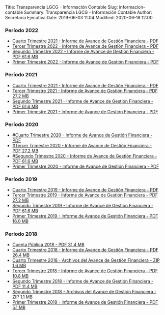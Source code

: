 Title: Transparencia LGCG - Información Contable
Slug: informacion-contable
Summary: Transparencia LGCG - Información Contable
Author: Secretaría Ejecutiva
Date: 2019-06-03 11:04
Modified: 2020-06-18 12:00


### Período 2022

* [Cuarto Trimestre 2021 - Informe de Avance de Gestión Financiera - PDF](https://drive.google.com/file/d/11AGuax55HD2rXCHRHzjBQRTEIzKZeStx/view?usp=sharing)
* [Tercer Trimestre 2022 - Informe de Avance de Gestión Financiera - PDF ](https://drive.google.com/file/d/1RJiyjsaTIkSiGik9ikFFF9bG-O_fLu6E/view?usp=sharing)
* [Segundo Trimestre 2022 - Informe de Avance de Gestión Financiera - PDF 61.6 MB](2022-2-trim.pdf)
* [Primer Trimestre 2022 - Informe de Avance de Gestión Financiera - PDF](2022-1-trim.pdf)


### Período 2021

* [Cuarto Trimestre 2021 - Informe de Avance de Gestión Financiera - PDF](2021-4-trim.pdf)
* [Tercer Trimestre 2021 - Informe de Avance de Gestión Financiera - PDF 27.2 MB](2021-3-trim.pdf)
* [Segundo Trimestre 2021 - Informe de Avance de Gestión Financiera - PDF 61.6 MB](2021-2-trim.pdf)
* [Primer Trimestre 2021 - Informe de Avance de Gestión Financiera - PDF](2021-1-trim.pdf)


### Período 2020

* [#Cuarto Trimestre 2020 - Informe de Avance de Gestión Financiera - PDF](2020-4-trim.pdf)
* [#Tercer Trimestre 2020 - Informe de Avance de Gestión Financiera - PDF 27.2 MB](2020-3-trim.pdf)
* [#Segundo Trimestre 2020 - Informe de Avance de Gestión Financiera - PDF 61.6 MB](2020-2-trim.pdf)
* [Primer Trimestre 2020 - Informe de Avance de Gestión Financiera - PDF](https://drive.google.com/file/d/1RB9zbCaFmUvTJTRX_njjHmSaSyxHGd-R/view?usp=sharing)


### Período 2019

* [Cuarto Trimestre 2019 - Informe de Avance de Gestión Financiera - PDF](https://drive.google.com/file/d/1hhA3yI--WwiBvbPNxxwpY1udiJ_7rIlb/view?usp=sharing)
* [Tercer Trimestre 2019 - Informe de Avance de Gestión Financiera - PDF 27.2 MB](informe-avance-gestion-financiera-2019-09.pdf)
* [Segundo Trimestre 2019 - Informe de Avance de Gestión Financiera - PDF 61.6 MB](informe-avance-gestion-financiera-2019-06.pdf)
* [Primer Trimestre 2019 - Informe de Avance de Gestión Financiera - PDF 16.0 MB](informe-avance-gestion-financiera-2019-03.pdf)


### Período 2018

* [Cuenta Pública 2018 - PDF 31.4 MB](cuenta-publica-2018.pdf)
* [Cuarto Trimestre 2018 - Informe de Avance de Gestión Financiera - PDF 26.4 MB](informe-avance-gestion-financiera-2018-12.pdf)
* [Cuarto Trimestre 2018 - Archivos del Avance de Gestión Financiera - ZIP 1.6 MB](avance-de-gestion-financiera-2018-12.zip)
* [Tercer Trimestre 2018 - Informe de Avance de Gestión Financiera - PDF 10.8 MB](informe-avance-gestion-financiera-2018-09.pdf)
* [Segundo Trimestre 2018 - Informe de Avance de Gestión Financiera - PDF 11.4 MB](informe-avance-gestion-financiera-2018-06.pdf)
* [Segundo Trimestre 2018 - Archivos del Avance de Gestión Financiera - ZIP 1.1 MB](avance-de-gestion-financiera-2018-06.zip)
* [Primer Trimestre 2018 - Informe de Avance de Gestión Financiera - PDF 5.1 MB](informe-avance-gestion-financiera-2018-03.pdf)
